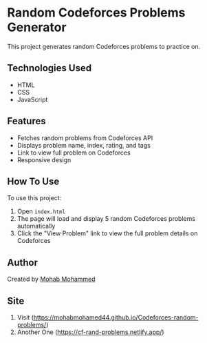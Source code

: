 # Random Codeforces Problems Generator

This project generates random Codeforces problems to practice on.

## Technologies Used

-   HTML
-   CSS
-   JavaScript

## Features

-   Fetches random problems from Codeforces API
-   Displays problem name, index, rating, and tags
-   Link to view full problem on Codeforces
-   Responsive design

## How To Use

To use this project:

1.  Open  `index.html`
2.  The page will load and display 5 random Codeforces problems automatically
3.  Click the "View Problem" link to view the full problem details on Codeforces

## Author

Created by  [Mohab Mohammed](https://github.com/mohabmohamed44)

## Site 
1. Visit (https://mohabmohamed44.github.io/Codeforces-random-problems/)
2. Another One (https://cf-rand-problems.netlify.app/)
